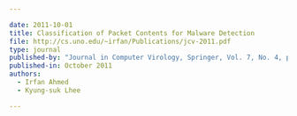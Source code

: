 ```yaml
---

date: 2011-10-01
title: Classification of Packet Contents for Malware Detection
file: http://cs.uno.edu/~irfan/Publications/jcv-2011.pdf
type: journal
published-by: "Journal in Computer Virology, Springer, Vol. 7, No. 4, pp. 279-295"
published-in: October 2011
authors:
  - Irfan Ahmed
  - Kyung-suk Lhee

---
```

